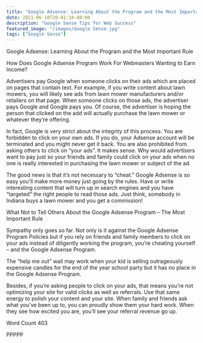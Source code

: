 ```yaml
---
title: "Google Adsense: Learning About the Program and the Most Important Rule"
date: 2021-06-10T20:41:34-08:00
description: "Google Sense Tips for Web Success"
featured_image: "/images/Google Sense.jpg"
tags: ["Google Sense"]
---
```


Google Adsense: Learning About the Program and the Most Important Rule

How Does Google Adsense Program Work For Webmasters Wanting to Earn Income?

Advertisers pay Google when someone clicks on their ads which are placed on pages that contain text.  For example, if you write content about lawn mowers, you will likely see ads from lawn mower manufacturers and/or retailers on that page.  When someone clicks on those ads, the advertiser pays Google and Google pays you.  Of course, the advertiser is hoping the person that clicked on the add will actually purchase the lawn mower or whatever they’re offering.

In fact, Google is very strict about the integrity of this process.  You are forbidden to click on your own ads.  If you do, your Adsense account will be terminated and you might never get it back.  You are also prohibited from asking others to click on “your ads”.  It makes sense.  Why would advertisers want to pay just so your friends and family could click on your ads when no one is really interested in purchasing the lawn mower or subject of the ad.

The good news is that it’s not necessary to “cheat.”  Google Adsense is so easy you’ll make more money just going by the rules.  Have or write interesting content that will turn up in search engines and you have “targeted” the right people to read those ads.  Just think, somebody in Indiana buys a lawn mower and you get a commission!

What Not to Tell Others About the Google Adsense Program – The Most Important Rule

Sympathy only goes so far.  Not only is it against the Google Adsense Program Policies but if you rely on friends and family members to click on your ads instead of diligently working the program, you’re cheating yourself – and the Google Adsense Program.

The “help me out” wail may work when your kid is selling outrageously expensive candles for the end of the year school party but it has no place in the Google Adsense Program.

Besides, if you’re asking people to click on your ads, that means you’re not optimizing your site for valid clicks as well as referrals.  Use that same energy to polish your content and your site.  When family and friends ask what you’ve been up to, you can proudly show them your hard work.  When they see how excited you are, you’ll see your referral revenue go up.

Word Count 403

PPPPP
